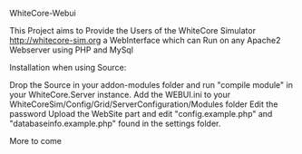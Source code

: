 WhiteCore-Webui

This Project aims to Provide the Users of the WhiteCore Simulator http://whitecore-sim.org a WebInterface which can Run on any Apache2 Webserver
using PHP and MySql

Installation when using Source: 

Drop the Source in your addon-modules folder and run "compile module" in your WhiteCore.Server instance.
Add the WEBUI.ini to your WhiteCoreSim/Config/Grid/ServerConfiguration/Modules folder
Edit the password
Upload the WebSite part and edit "config.example.php" and "databaseinfo.example.php" found in the settings folder.

More to come